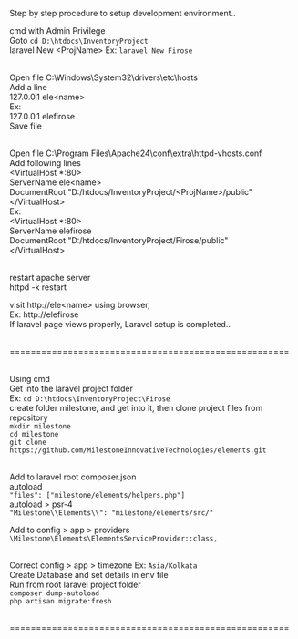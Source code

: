

Step by step procedure to setup development environment..<br>

cmd with Admin Privilege<br>
Goto `cd D:\htdocs\InventoryProject`<br>
laravel New &lt;ProjName>
Ex: `laravel New Firose`<br><br>

Open file C:\Windows\System32\drivers\etc\hosts<br>
Add a line<br>
127.0.0.1       ele&lt;name><br>
Ex:<br>
127.0.0.1       elefirose<br>
Save file<br><br>

Open file C:\Program Files\Apache24\conf\extra\httpd-vhosts.conf<br>
Add following lines<br>
&lt;VirtualHost *:80><br>
ServerName ele&lt;name><br>
DocumentRoot "D:/htdocs/InventoryProject/&lt;ProjName>/public"<br>
&lt;/VirtualHost><br>
Ex:<br>
<VirtualHost *:80><br>
ServerName elefirose<br>
DocumentRoot "D:/htdocs/InventoryProject/Firose/public"<br>
&lt;/VirtualHost><br><br>

restart apache server<br>
httpd -k restart<br>

visit http://ele&lt;name> using browser,<br>
Ex: http://elefirose<br>
If laravel page views properly, Laravel setup is completed..<br><br>

=====================================================<br><br>

Using cmd<br>
Get into the laravel project folder<br>
Ex: `cd D:\htdocs\InventoryProject\Firose`<br>
create folder milestone, and get into it, then clone project files from repository<br>
`mkdir milestone`<br>
`cd milestone`<br>
`git clone https://github.com/MilestoneInnovativeTechnologies/elements.git`<br><br>

Add to laravel root composer.json<br>
autoload<br>
`"files": ["milestone/elements/helpers.php"]`<br>
autoload > psr-4<br>
`"Milestone\\Elements\\": "milestone/elements/src/"`<br>

Add to config > app > providers<br>
`\Milestone\Elements\ElementsServiceProvider::class,`<br><br>

Correct config > app > timezone Ex: `Asia/Kolkata`<br>
Create Database and set details in env file<br>
Run from root laravel project folder<br>
`composer dump-autoload`<br>
`php artisan migrate:fresh`<br><br>

=====================================================<br><br>
